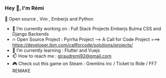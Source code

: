### Hey 👋, I'm Rémi

:green_heart: Open source , Vim , Emberjs and Python

- 🔭 I’m currently working on : Full Stack Projects Emberjs Bulma CSS and Django Backends
- 🔥 Open Source Project : Pyrrha Project --> A Call for Code Project ===> https://developer.ibm.com/callforcode/solutions/projects/
- 🌱 I’m currently learning : Flutter and Vuejs
- 📫 How to reach me : giraudremi92@gmail.com
- :video_game: Check out this game on Steam : Gremlins inc / Ticket to Ride / FF7 REMAKE
